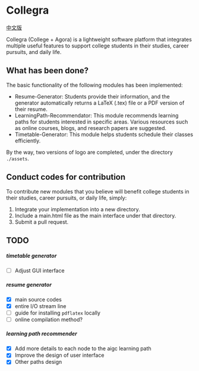 # Collegra 
[中文版](readme_ch.md)

Collegra (College + Agora) is a lightweight software platform that integrates multiple useful features to support college students in their studies, career pursuits, and daily life.

## What has been done? 
The basic functionality of the following modules has been implemented:
* Resume-Generator: Students provide their information, and the generator automatically returns a LaTeX (.tex) file or a PDF version of their resume.
* LearningPath-Recommendator: This module recommends learning paths for students interested in specific areas. Various resources such as online courses, blogs, and research papers are suggested.
* Timetable-Generator: This module helps students schedule their classes efficiently.

By the way, two versions of logo are completed, under the directory `./assets`.

## Conduct codes for contribution
To contribute new modules that you believe will benefit college students in their studies, career pursuits, or daily life, simply:
1. Integrate your implementation into a new directory.
2. Include a main.html file as the main interface under that directory.
3. Submit a pull request.

## TODO
##### timetable generator 
- [ ] Adjust GUI interface

##### resume generator
- [x] main source codes
- [x] entire I/O stream line 
- [ ] guide for installing `pdflatex` locally
- [ ] online compilation method?

##### learning path recommender
- [x] Add more details to each node to the aigc learning path
- [x] Improve the design of user interface 
- [x] Other paths design  